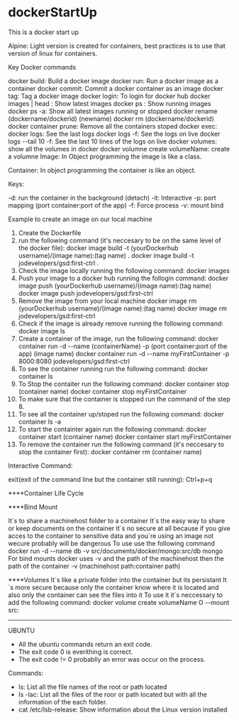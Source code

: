 # dockerStartUp
This is a docker start up 

Alpine: Light version is created for containers, best practices is to use that version of linux for containers.

Key Docker commands

docker build: Build a docker image
docker run: Run a docker image as a container
docker commit: Commit a docker container as an image
docker tag: Tag a docker image
docker login: To login for docker hub
docker images | head : Show latest images
docker ps : Show running images
docker ps -a: Show all latest images running or stopped
docker rename (dockername/dockerid) (newname)
docker rm (dockername/dockerid) 
docker container prune: Remove all the containers stoped
docker exec: 
docker logs: See the last logs
docker logs -f:  See the logs on live
docker logs --tail 10 -f: See the last 10 lines of the logs on live
docker volumes: show all the volumes in docker
docker volumne create volumeName: create a volumne 
Image: In Object programming the image is like a class.

Container: In object programming the container is like an object.

Keys:

-d: run the container in the background (detach)
-it: Interactive
-p: port mapping (port container:port of the app)
-f: Force process
-v: mount bind


Example to create an image on our local machine

1. Create the Dockerfile
2. run the following command (it's neccesary to be on the same level of the docker file): 
  docker image build  -t (yourDockerhub username)/(image name):(tag name) .
  docker image build -t jodevelopers/gsd:first-ctrl .
3. Check the image locally running the following command:
  docker images
4. Push your image to a docker hub running the follogin command:
  docker image push (yourDockerhub username)/(image name):(tag name)
  docker image push jodevelopers/gsd:first-ctrl
5. Remove the image from your local machine
  docker image rm (yourDockerhub username)/(image name):(tag name)
  docker image rm jodevelopers/gsd:first-ctrl
6. Check if the image is already remove running the following command:
  docker image ls
7. Create a container of the image, run the following command:
  docker container run -d --name (containerName) -p (port container:port of the app) (image name)
  docker container run -d --name myFirstContainer -p 8000:8080 jodevelopers/gsd:first-ctrl
8. To see the container running run the following command:
  docker container ls
9. To Stop the contaiter run the following command: 
  docker container stop (container name)
  docker container stop myFirstContainer
10. To make sure that the container is stopped run the command of the step 8.
11. To see all the container up/stoped run the following command:
  docker container ls -a
12. To start the containter again run the following command:
  docker container start (container name)
  docker container start myFirstContainer
13. To remove the container run the following command (it's neccesary to stop the container first):
  docker container rm (container name)

Interactive Command:

exit(exit of the command line but the container still running): Ctrl+p+q

****Container Life Cycle

****Bind Mount 

It´s to share a machinehost folder to a container 
It´s the easy way to share or keep documents on the container
It´s no secure at all because if you give acces to the container to sensitive data and you´re using an image not wecure probably will be dangerous
To use use the following command
	docker run -d --name db -v src/documents/docker/mongo:src/db mongo
For bind mounts docker uses -v and the path of the machinehost then the path of the container
	-v (machinehost path:container path)

****Volumes
It´s like a private folder into the container but its persistant
It´s more secure because only the container know where it is located and also only the container can see the files into it
To use it it´s neccessary to add the following command:
	docker volume create volumeName 
O
--mount src:


*********
UBUNTU
- All the ubuntu commands return an exit code.
- The exit code 0 is everithing is correct.
- The exit code != 0 probablly an error was occur on the process.


Commands: 
  - ls: List all the file names of the root or path located
  - ls -lac: List all the files of the roor or path located but with all the information of the each folder.
  - cat /etc/lsb-release: Show information about the Linux version installed
  

